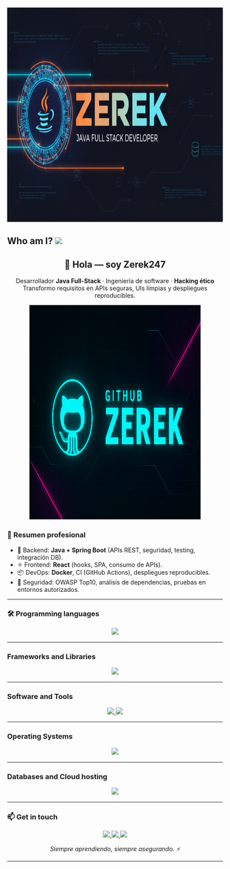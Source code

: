 <!-- Banner responsive centrado -->
<p align="center">
  <img src="a.png" alt="ZEREK — Neon Banner" width="100%" height="500">
</p>



## Who am I?      <img src="https://github.com/TheDudeThatCode/TheDudeThatCode/blob/master/Assets/Hi.gif" width="29px">
<!-- ===========================
     WHO AM I — Profesional (Java Full-Stack + Hacking ético)
   =========================== -->
<h2 align="center">👋 Hola — soy <strong>Zerek247</strong></h2>

<p align="center">
  Desarrollador <strong>Java Full-Stack</strong> · Ingeniería de software · <strong>Hacking ético</strong><br/>
  Transformo requisitos en APIs seguras, UIs limpias y despliegues reproducibles.
</p>
<p align="center">
  <img src="banner.png" alt="ZEREK — Neon Banner" width="400" height="500">
</p>

### 🚀 Resumen profesional
- 🔧 Backend: **Java + Spring Boot** (APIs REST, seguridad, testing, integración DB).  
- ⚛️ Frontend: **React** (hooks, SPA, consumo de APIs).  
- 📦 DevOps: **Docker**, CI (GitHub Actions), despliegues reproducibles.  
- 🔐 Seguridad: OWASP Top10, análisis de dependencias, pruebas en entornos autorizados.

---

### 🛠 Programming languages
<p align="center">
	<a href="https://skillicons.dev">
    <img src="https://skillicons.dev/icons?i=java,js,py,html,css,php,bash" />
  </a>
</p>

---

### Frameworks and Libraries
<p align="center">
	<a href="https://skillicons.dev">
    <img src="https://skillicons.dev/icons?i=spring,react,nodejs,bootstrap,angular" />
  </a>
</p>

---

### Software and Tools
<p align="center">
  <a href="https://go-skill-icons.vercel.app/">
    <img
      src="https://go-skill-icons.vercel.app/api/icons?i=git,github,docker,idea,vscode,sublime,postman"
    />
  </a>
	<a href="https://go-skill-icons.vercel.app/">
    <img
      src="https://go-skill-icons.vercel.app/api/icons?i=figma,jira,burpsuite,pbi,excel,word,powerpoint"
    />
  </a>
</p>

---

### Operating Systems
<p align="center">
	<a href="https://skillicons.dev">
    <img src="https://skillicons.dev/icons?i=linux,kali,windows" />
  </a>
</p>

---

### Databases and Cloud hosting
<p align="center">
  <a href="https://go-skill-icons.vercel.app/">
    <img
      src="https://go-skill-icons.vercel.app/api/icons?i=sqlserver,mysql"
    />
  </a>
</p>

---

### 📫 Get in touch
<p align="center">
  <a href="https://discord.com/users/zerek8086">
    <img src="https://skillicons.dev/icons?i=discord" />
  </a>
	<a href="https://www.linkedin.com/in/arturo-rmzt">
    <img src="https://skillicons.dev/icons?i=linkedin" />
  </a>
	<a href="mailto:arturo.ramzt@gmail.com">
    <img src="https://skillicons.dev/icons?i=gmail" />
  </a>
</p>

<p align="center"><em>Siempre aprendiendo, siempre asegurando. ⚡</em></p>

---


